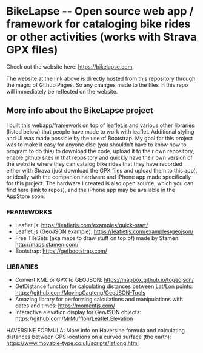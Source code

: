 # BikeLapse -- Open source web app / framework for cataloging bike rides or other activities (works with Strava GPX files)
Check out the website here: https://bikelapse.com

The website at the link above is directly hosted from this repository through the magic of Github Pages. So any changes made to the files in this repo will immediately be reflected on the website.


## More info about the BikeLapse project
I built this webapp/framework on top of leaflet.js and various other libraries (listed below) that people have made to work with leaflet. Additional styling and UI was made possible by the use of Bootstrap. My goal for this project was to make it easy for anyone else (you shouldn't have to know how to program to do this) to download the code, upload it to their own repository, enable github sites in that repository and quickly have their own version of the website where they can catalog bike rides that they have recorded either with Strava (just download the GPX files and upload them to this app), or ideally with the companion hardware and iPhone app made specifically for this project. The hardware I created is also open source, which you can find here (link to repos), and the iPhone app may be available in the AppStore soon.


### FRAMEWORKS
* Leaflet.js: https://leafletjs.com/examples/quick-start/
* Leaflet.js (GeoJSON example): https://leafletjs.com/examples/geojson/
* Free TileSets (aka maps to draw stuff on top of) made by Stamen: http://maps.stamen.com/
* Bootstrap: https://getbootstrap.com/


### LIBRARIES
* Convert KML or GPX to GEOJSON: https://mapbox.github.io/togeojson/
* GetDistance function for calculating distances between Lat/Lon points: https://github.com/MovingGauteng/GeoJSON-Tools
* Amazing library for performing calculations and manipulations with dates and times: https://momentjs.com/
* Interactive elevation display for GeoJSON objects: https://github.com/MrMufflon/Leaflet.Elevation

HAVERSINE FORMULA: More info on Haversine formula and calculating distances between GPS locations on a curved surface (the earth): https://www.movable-type.co.uk/scripts/latlong.html
